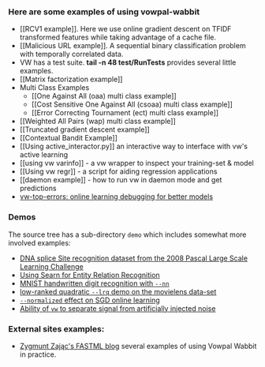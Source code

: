 ### Here are some examples of using vowpal-wabbit

 - [[RCV1 example]].  Here we use online gradient descent on TFIDF transformed features while taking advantage of a cache file.
 - [[Malicious URL example]].  A sequential binary classification problem with temporally correlated data.
 - VW has a test suite.  <strong>tail -n 48 test/RunTests</strong> provides several little examples.
 - [[Matrix factorization example]]
 - Multi Class Examples
    - [[One Against All (oaa) multi class example]]
    - [[Cost Sensitive One Against All (csoaa) multi class example]]
    - [[Error Correcting Tournament (ect) multi class example]]
 - [[Weighted All Pairs (wap) multi class example]]
 - [[Truncated gradient descent example]]
 - [[Contextual Bandit Example]]
 - [[Using active_interactor.py]] an interactive way to interface with vw's active learning</li>
 - [[using vw varinfo]] - a vw wrapper to inspect your training-set & model</li>
 - [[Using vw regr]] - a script for aiding regression applications</li>
 - [[daemon example]] - how to run vw in daemon mode and get predictions</li>
 - [vw-top-errors: online learning debugging for better models](https://github.com/arielf/vowpal_wabbit/wiki/vw-top-errors:-online-learning-debugging-for-better-models)

### Demos

The source tree has a sub-directory `demo` which includes somewhat more involved examples:

 - [DNA splice Site recognition dataset from the 2008 Pascal Large Scale Learning Challenge](https://github.com/JohnLangford/vowpal_wabbit/tree/master/demo/dna)
 - [Using Searn for Entity Relation Recognition](https://github.com/JohnLangford/vowpal_wabbit/tree/master/demo/entityrelation)
 - [MNIST handwritten digit recognition with `--nn`](https://github.com/JohnLangford/vowpal_wabbit/tree/master/demo/mnist)
 - [low-ranked quadratic `--lrq` demo on the movielens data-set](https://github.com/JohnLangford/vowpal_wabbit/tree/master/demo/movielens)
 - [`--normalized` effect on SGD online learning](https://github.com/JohnLangford/vowpal_wabbit/tree/master/demo/normalized)
 - [Ability of `vw` to separate signal from artificially injected noise](https://github.com/JohnLangford/vowpal_wabbit/tree/master/demo/random-noise)

### External sites examples:

 - [ Zygmunt Zając's FASTML blog](http://fastml.com/blog/categories/vw/) several examples of using Vowpal Wabbit in practice.
